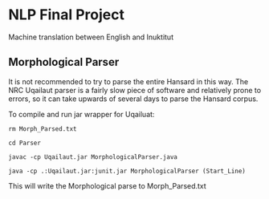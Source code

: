# NLP Final Project

Machine translation between English and Inuktitut

## Morphological Parser
It is not recommended to try to parse the entire Hansard in this way. The NRC Uqailaut parser is a fairly slow piece of software and relatively prone to errors, so it can take upwards of several days to parse the Hansard corpus.

To compile and run jar wrapper for Uqailuat:
```
rm Morph_Parsed.txt

cd Parser

javac -cp Uqailaut.jar MorphologicalParser.java

java -cp .:Uqailaut.jar:junit.jar MorphologicalParser (Start_Line)
```
This will write the Morphological parse to Morph_Parsed.txt
